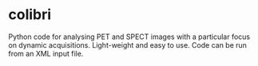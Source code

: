 # colibri
Python code for analysing PET and SPECT images with a particular focus on dynamic acquisitions. Light-weight and easy to use. Code can be run from an XML input file.
